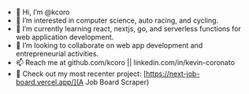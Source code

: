 - 👋 Hi, I’m @kcoro
- 👀 I’m interested in computer science, auto racing, and cycling.
- 🌱 I’m currently learning react, nextjs, go, and serverless functions for web application development.
- 💞️ I’m looking to collaborate on web app development and entrepreneurial activities.
- 📫 Reach me at github.com/kcoro || linkedin.com/in/kevin-coronato
- 👀 Check out my most recenter project: [https://next-job-board.vercel.app/](A Job Board Scraper)
<!---
kcoro/kcoro is a ✨ special ✨ repository because its `README.md` (this file) appears on your GitHub profile.
You can click the Preview link to take a look at your changes.
--->
